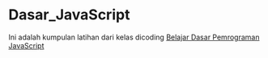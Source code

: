 # Dasar_JavaScript
Ini adalah kumpulan latihan dari kelas dicoding <a href="https://www.dicoding.com/academies/256">Belajar Dasar Pemrograman JavaScript</a>
